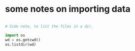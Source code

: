 # some notes on importing data

```Python 

# Side note, to list the files in a dir,

import os
wd = os.getcwd()
os.listdir(wd)

```